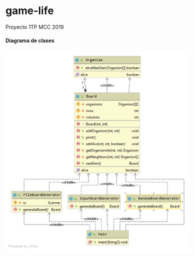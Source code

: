 # game-life
Proyecto 1TP MCC 2019

#### Diagrama de clases

![Diagrama de clases](https://github.com/mplata/game-life/blob/master/Package%20JuegoVida.png?raw=true)
